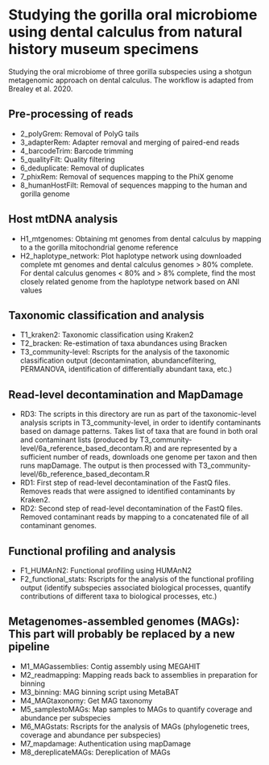 # Studying the gorilla oral microbiome using dental calculus from natural history museum specimens
Studying the oral microbiome of three gorilla subspecies using a shotgun metagenomic approach on dental calculus.
The workflow is adapted from Brealey et al. 2020.

## Pre-processing of reads
* 2_polyGrem: Removal of PolyG tails
* 3_adapterRem: Adapter removal and merging of paired-end reads
* 4_barcodeTrim: Barcode trimming
* 5_qualityFilt: Quality filtering
* 6_deduplicate: Removal of duplicates
* 7_phixRem: Removal of sequences mapping to the PhiX genome
* 8_humanHostFilt: Removal of sequences mapping to the human and gorilla genome

## Host mtDNA analysis
* H1_mtgenomes: Obtaining mt genomes from dental calculus by mapping to a the gorilla mitochondrial genome reference
* H2_haplotype_network: Plot haplotype network using downloaded complete mt genomes and dental calculus genomes > 80% complete. For dental calculus genomes < 80% and > 8% complete, find the most closely related genome from the haplotype network based on ANI values

## Taxonomic classification and analysis
* T1_kraken2: Taxonomic classification using Kraken2
* T2_bracken: Re-estimation of taxa abundances using Bracken
* T3_community-level: Rscripts for the analysis of the taxonomic classification output (decontamination, abundancefiltering, PERMANOVA, identification of differentially abundant taxa, etc.)

## Read-level decontamination and MapDamage
* RD3: The scripts in this directory are run as part of the taxonomic-level analysis scripts in T3_community-level, in order to identify contaminants based on damage patterns. Takes list of taxa that are found in both oral and contaminant lists (produced by T3_community-level/6a_reference_based_decontam.R) and are represented by a sufficient number of reads, downloads one genome per taxon and then runs mapDamage. The output is then processed with T3_community-level/6b_reference_based_decontam.R
* RD1: First step of read-level decontamination of the FastQ files. Removes reads that were assigned to identified contaminants by Kraken2.
* RD2: Second step of read-level decontamination of the FastQ files. Removed contaminant reads by mapping to a concatenated file of all contaminant genomes.

## Functional profiling and analysis
* F1_HUMAnN2: Functional profiling using HUMAnN2
* F2_functional_stats: Rscripts for the analysis of the functional profiling output (identify subspecies associated biological processes, quantify contributions of different taxa to biological processes, etc.)

## Metagenomes-assembled genomes (MAGs): This part will probably be replaced by a new pipeline
* M1_MAGassemblies: Contig assembly using MEGAHIT
* M2_readmapping: Mapping reads back to assemblies in preparation for binning
* M3_binning: MAG binning script using MetaBAT
* M4_MAGtaxonomy: Get MAG taxonomy
* M5_samplestoMAGs: Map samples to MAGs to quantify coverage and abundance per subspecies
* M6_MAGstats: Rscripts for the analysis of MAGs (phylogenetic trees, coverage and abundance per subspecies)
* M7_mapdamage: Authentication using mapDamage
* M8_dereplicateMAGs: Dereplication of MAGs

